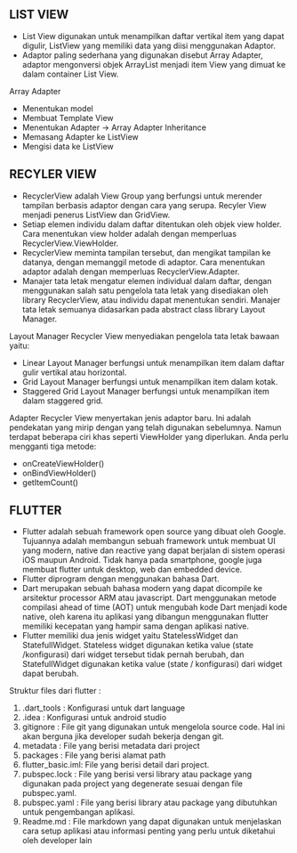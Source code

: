 ## LIST VIEW

- List View digunakan untuk menampilkan daftar vertikal item yang dapat digulir, ListView yang memiliki data yang diisi menggunakan Adaptor.
- Adaptor paling sederhana yang digunakan disebut Array Adapter, adaptor mengonversi objek ArrayList menjadi item View yang dimuat ke dalam container List View.

Array Adapter 
- Menentukan model
- Membuat Template View
- Menentukan Adapter -> Array Adapter Inheritance
- Memasang Adapter ke ListView
- Mengisi data ke ListView

## RECYLER VIEW

- RecyclerView adalah View Group yang berfungsi untuk merender tampilan berbasis adaptor dengan cara yang serupa. Recyler View menjadi penerus ListView dan GridView.
- Setiap elemen individu dalam daftar ditentukan oleh objek view holder. Cara menentukan view holder adalah dengan memperluas RecyclerView.ViewHolder.
- RecyclerView meminta tampilan tersebut, dan mengikat tampilan ke datanya, dengan memanggil metode di adaptor. Cara menentukan adaptor adalah dengan memperluas RecyclerView.Adapter.
- Manajer tata letak mengatur elemen individual dalam daftar, dengan menggunakan salah satu pengelola tata letak yang disediakan oleh library RecyclerView, atau individu dapat menentukan sendiri. Manajer tata letak semuanya didasarkan pada abstract class library Layout Manager.

Layout Manager 
Recycler View menyediakan pengelola tata letak bawaan yaitu:
- Linear Layout Manager berfungsi untuk menampilkan item dalam daftar gulir vertikal atau horizontal.
- Grid Layout Manager berfungsi untuk menampilkan item dalam kotak.
- Staggered Grid Layout Manager berfungsi untuk menampilkan item dalam staggered grid.

Adapter 
Recycler View menyertakan jenis adaptor baru. Ini adalah pendekatan yang mirip dengan yang telah digunakan sebelumnya. Namun terdapat beberapa ciri khas seperti ViewHolder yang diperlukan.
Anda perlu mengganti tiga metode:
- onCreateViewHolder()
- onBindViewHolder()
- getItemCount()

## FLUTTER

- Flutter adalah sebuah framework open source yang dibuat oleh Google. Tujuannya adalah membangun sebuah framework untuk membuat UI yang modern, native dan reactive yang dapat berjalan di sistem operasi iOS maupun Android. Tidak hanya pada smartphone, google juga membuat flutter untuk desktop, web dan embedded device.
- Flutter diprogram dengan menggunakan bahasa Dart.
- Dart merupakan sebuah bahasa modern yang dapat dicompile ke arsitektur processor ARM atau javascript. Dart menggunakan metode compilasi ahead of time (AOT) untuk mengubah kode Dart menjadi kode native, oleh karena itu aplikasi yang dibangun menggunakan flutter memiliki kecepatan yang hampir sama dengan aplikasi native.
- Flutter memiliki dua jenis widget yaitu StatelessWidget dan StatefullWidget. Stateless widget digunakan ketika value (state /konfigurasi) dari widget tersebut tidak pernah berubah, dan StatefullWidget digunakan ketika value (state / konfigurasi) dari widget dapat berubah.

Struktur files dari flutter :
1. .dart_tools : Konfigurasi untuk dart language
2. .idea : Konfigurasi untuk android studio
3. gitignore : File git yang digunakan untuk mengelola source code. Hal ini akan berguna jika developer sudah bekerja dengan git.
4. metadata : File yang berisi metadata dari project
5. packages : File yang berisi alamat path
6. flutter_basic.iml: File yang berisi detail dari project.
7. pubspec.lock : File yang berisi versi library atau package yang digunakan pada project yang degenerate sesuai dengan file pubspec.yaml.
8. pubspec.yaml : File yang berisi library atau package yang dibutuhkan untuk pengembangan aplikasi.
9. Readme.md : File markdown yang dapat digunakan untuk menjelaskan cara setup aplikasi atau informasi penting yang perlu untuk diketahui oleh developer lain
